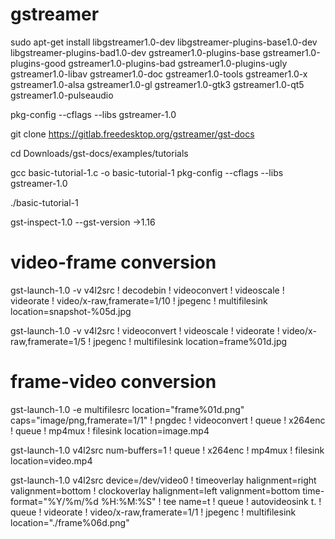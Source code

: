 # gstreamer

sudo apt-get install libgstreamer1.0-dev libgstreamer-plugins-base1.0-dev libgstreamer-plugins-bad1.0-dev gstreamer1.0-plugins-base gstreamer1.0-plugins-good gstreamer1.0-plugins-bad gstreamer1.0-plugins-ugly gstreamer1.0-libav gstreamer1.0-doc gstreamer1.0-tools gstreamer1.0-x gstreamer1.0-alsa gstreamer1.0-gl gstreamer1.0-gtk3 gstreamer1.0-qt5 gstreamer1.0-pulseaudio

pkg-config --cflags --libs gstreamer-1.0

git clone https://gitlab.freedesktop.org/gstreamer/gst-docs

cd Downloads/gst-docs/examples/tutorials

gcc basic-tutorial-1.c -o basic-tutorial-1 pkg-config --cflags --libs gstreamer-1.0

./basic-tutorial-1

gst-inspect-1.0 --gst-version ->1.16

# video-frame conversion
gst-launch-1.0 -v v4l2src ! decodebin ! videoconvert ! videoscale ! videorate ! video/x-raw,framerate=1/10 ! jpegenc ! multifilesink location=snapshot-%05d.jpg

gst-launch-1.0 -v v4l2src ! videoconvert ! videoscale ! videorate ! video/x-raw,framerate=1/5 ! jpegenc ! multifilesink location=frame%01d.jpg

# frame-video conversion

gst-launch-1.0 -e multifilesrc location="frame%01d.png" caps="image/png,framerate=1/1" ! pngdec ! videoconvert ! queue ! x264enc ! queue ! mp4mux ! filesink location=image.mp4

gst-launch-1.0 v4l2src num-buffers=1 ! queue ! x264enc ! mp4mux ! filesink location=video.mp4

gst-launch-1.0 v4l2src device=/dev/video0 ! timeoverlay halignment=right valignment=bottom ! clockoverlay halignment=left valignment=bottom time-format="%Y/%m/%d %H:%M:%S" ! tee name=t ! queue ! autovideosink t. ! queue ! videorate ! video/x-raw,framerate=1/1 ! jpegenc ! multifilesink location="./frame%06d.png"
